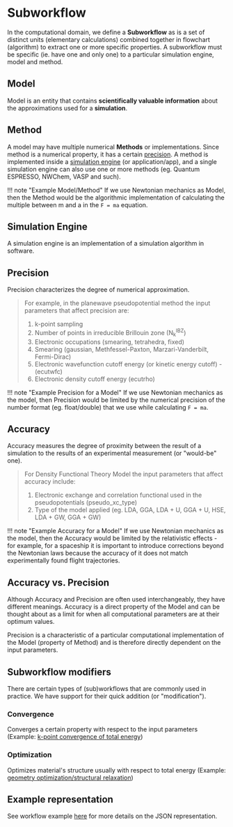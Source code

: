 # Subworkflow

In the computational domain, we define a **Subworkflow** as is a set of distinct units (elementary calculations) combined together in flowchart (algorithm) to extract one or more specific properties. A subworkflow must be specific (ie. have one and only one) to a particular simulation engine, model and method.

## Model

Model is an entity that contains **scientifically valuable information** about the approximations used for a **simulation**.

## Method

A model may have multiple numerical **Methods** or implementations. Since method is a numerical property, it has a certain [precision](#precision).  A method is implemented inside a [simulation engine](#simulation-engine) (or application/app), and a single simulation engine can also use one or more methods (eg. Quantum ESPRESSO, NWChem, VASP and such).

!!! note "Example Model/Method"
    If we use Newtonian mechanics as Model, then the Method would be the algorithmic implementation of calculating the multiple between m and a in the `F = ma` equation.

## Simulation Engine

A simulation engine is an implementation of a simulation algorithm in software.

## Precision

Precision characterizes the degree of numerical approximation. 

> For example, in the planewave pseudopotential method the input parameters that affect precision are:
>
>   1. k-point sampling
>   2. Number of points in irreducible Brillouin zone (N<sub>k</sub><sup>IBZ</sup>)
>   3. Electronic occupations (smearing, tetrahedra, fixed)
>   4. Smearing (gaussian, Methfessel-Paxton, Marzari-Vanderbilt, Fermi-Dirac)
>   5. Electronic wavefunction cutoff energy (or kinetic energy cutoff) - (ecutwfc)
>   6. Electronic density cutoff energy (ecutrho)

!!! note "Example Precision for a Model"
    If we use Newtonian mechanics as the model, then Precision would be limited by the numerical precision of the number format (eg. float/double) that we use while calculating `F = ma`.

## Accuracy

Accuracy measures the degree of proximity between the result of a simulation to the results of an experimental measurement (or "would-be" one).

> For Density Functional Theory Model the input parameters that affect accuracy include:
>
>   1. Electronic exchange and correlation functional used in the pseudopotentials (pseudo_xc_type)
>   2. Type of the model applied (eg. LDA, GGA, LDA + U, GGA + U, HSE, LDA + GW, GGA + GW)

!!! note "Example Accuracy for a Model"
    If we use Newtonian mechanics as the model, then the Accuracy would be limited by the relativistic effects - for example, for a spaceship it is important to introduce corrections beyond the Newtonian laws because the accuracy of it does not match experimentally found flight trajectories.

## Accuracy vs. Precision

Although Accuracy and Precision are often used interchangeably, they have different meanings. Accuracy is a direct property of the Model and can be thought about as a limit for when all computational parameters are at their optimum values. 

Precision is a characteristic of a particular computational implementation of the Model (property of Method) and is therefore directly dependent on the input parameters.


## Subworkflow modifiers

There are certain types of (sub)workflows that are commonly used in practice. We have support for their quick addition (or "modification").

### Convergence

Converges a certain property with respect to the input parameters (Example: [k-point convergence of total energy](../addons/convergence-algorithms.md))

### Optimization

Optimizes material's structure usually with respect to total energy (Example: [geometry optimization/structural relaxation](../addons/structural-relaxation.md))

## Example representation

See workflow example [here](data.md) for more details on the JSON representation.
